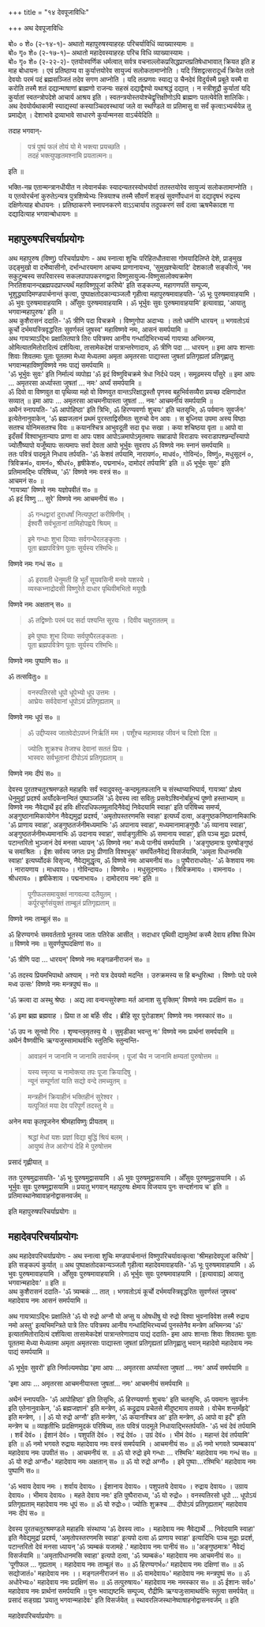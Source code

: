 +++
title = "१४ देवपूजाविधिः"

+++
अथ देवपूजाविधिः

बो० ० शे० (२-१४-१)- अथातो महापुरुषस्याहरहः परिचर्याविधिं व्याख्यास्यामः ॥  
बो० गृ० शे० (२-१७-१)– अथातो महादेवस्याहरहः परिच विधि व्याख्यास्यामः ।  
बो० गृ० शे० (२-२२-२)- एतयोस्वर्णिक धर्मत्वात् सर्वत्र वचनाल्लोकप्रसिद्धप्राप्तप्रतिषेधाभावात् क्रियत इति ह माह बोधायनः । एवं प्रतिष्ठाप्य वा कुर्यात्तयोरेव सायुज्यं सलोकतामाप्नोति । यदि त्रिंशद्वत्सरादूर्ध्वं क्रियेत ततो देवयोः परमं पदं ब्रह्मसञ्जितं तदेव सगण आप्नोति । यदि तत्प्रणवः स्याद्य उ चैनदेवं विदुर्यस्मै प्रबूते यस्मै वा करोति तस्मै शतं दद्यान्माषाणां ब्राह्मणो राजन्यः सहस्रं दद्याद्वैश्यो यथाश्रद्धं दद्यात् । न स्त्रीशूद्रौ कुर्यातां यदि कुर्यातां स्वतन्त्रोपदेशे आचार्य आश्रय इति । स्वतन्त्रयोस्तयोश्चेद्वृत्तिक्षीणोऽपि ब्राह्मणः पतत्येवेति शालिकिः। अथ देवयोर्यथाकामी स्याद्यस्यां कस्याञ्चिदवस्थायां जले वा स्थण्डिले वा प्रतिमासु वा सर्वं कृत्वाऽभ्यर्चयेन्न तु प्रमाद्येत् । देशाभावे द्रव्याभावे साधारणे कुर्यान्मनसा वाऽर्चयेदिति ॥  

तदाह भगवान्-  

> पत्रं पुष्पं फलं तोयं यो मे भक्त्या प्रयच्छति ।  
तदहं भक्त्युपहृतमश्नामि प्रयतात्मनः॥  

इति ॥  

भक्ति-नम्र एतान्मन्त्रानधीयीत न त्वेवानर्चकः स्यादन्यतरस्योभयोर्वा ततस्तयोरेव सायुज्यं सलोकतामाप्नोति । य एतयोरर्चनां कुरुतेऽन्यत्र पुत्रशिष्येभ्यः स्त्रियाश्च तस्मै सौवर्णं शङ्खं सुवर्णोपधानं वा दद्यादृषभं रुद्रस्य दक्षिणेत्याह बोधायनः । प्रतिष्ठाकरणे स्नापनकरणे वाऽऽचार्याय तदुपकरणं सर्वं दत्वा ऋषभैकादश गा दद्यादित्याह भगवान्बोधायनः ॥

## महापुरुषपरिचर्याप्रयोगः
अथ महापुरुष (विष्णु) परिचर्याप्रयोगः - अथ स्नात्वा शुचिः परिहितधौतवासा गोमयादिलिप्ते देशे, प्राङ्मुख उद्ङ्मुखो वा दर्भेष्वासीनो, दर्भान्धारयमाण आचम्य प्राणानायभ्य, 'सुमुखश्चेत्यादि' देशकालौ सङ्कीर्त्य, 'मम सकुटुम्बस्य सपरिवारस्य सकलपापापकरणद्वारा विष्णुसायुज्य-विष्णुसालोक्यक्रमेण निरतिशयानन्दब्रह्मपदप्राप्त्यर्थं महाविष्णुपूजां करिष्ये' इति  सङ्कल्प्य, महागणपतिं सम्पूज्य, भूशुद्ध्यादिमण्डपार्चनान्तं कृत्वा, पुष्पाक्षतोदकान्यञ्जलौ गृहीत्वा महापुरुषमावाहयति- 'ॐ भूः पुरुषमावाहयामि । ॐ भुवः पुरुषमावाहयामि । ओँसुवः पुरुषमावाहयामि । ॐ भूर्भुवः सुवः पुरुषमावाहयामि' इत्यावाह्य, 'आयातु भगवान्महापुरुषः' इति ॥  
अथ कुशैरासनं ददाति- 'ॐ त्रीणि पदा विचक्रमे । विष्णुगोपा अदाभ्यः । ततो धर्माणि धारयन् ॥ भगवतोऽयं कूर्चो दर्भमयस्त्रिवृद्धरितः सुवर्णस्तं जुषस्व' महाविष्णवे नमः, आसनं समर्पयामि ॥  
अथ गायत्र्याऽद्भिः प्रक्षालितपात्रे तिरः पवित्रमप आनीय गन्धादिभिरभ्यर्च्य गायत्र्या अभिमन्त्र्य, ओमित्यातमितोरादित्यं दर्शयित्वा, तासामेकदेशं पात्रान्तरेणादाय, ॐ त्रीणि पदा ... धारयन् ॥ इमा आपः शान्ताः शिवाः शिवतमाः पूताः पूततमा मेध्या मेध्यतमा अमृता अमृतरसाः पाद्यास्ता जुषतां प्रतिगृह्यतां प्रतिगृह्णातु भगवान्महाविष्णुविष्णवे नमः पाद्यं समर्पयामि ॥  
'ॐ भूर्भुवः सुवः' इति निर्माल्यं व्यपोह्य 'ॐ इदं विष्णुविचक्रमे त्रेधा निर्दधे पदम् । समूढमस्य पाँसुरे ॥ इमा आपः ... अमृतरसा अर्ध्यास्ता जुषतां ... नमः' अर्घ्यं समर्पयामि ॥  
ॐ दिवो वा विष्णवुत वा पृथिव्या महो वो विष्णवुत वान्तऽरिक्षाद्धस्तौ पृणस्व बहुभिर्वसव्यैरा प्रयच्छ दक्षिणादोत सव्यात् ॥ इमा आपः ... अमृतरसा आचमनीयास्ता जुषतां ... नमः' आचमनीयं समर्पयामि ॥  
अथैनं स्नापयति- 'ॐ आपोहिष्ठा' इति त्रिभिः, ॐ हिरण्यवर्णाः शुचयः' इति चतसृभिः, ॐ पर्वमानः सुवर्जनः' इत्येतेनानुवाकेन, 'ॐ ब्रह्मजलानं प्रथमं पुरस्ताद्विसीमतः सुरुचो वेन आवः । स बुध्निया उपमा अस्य विष्ठाः सतश्च योनिमसतश्च विवः ॥ कयानश्चित्र आभुवदूती सदा वृधः सखा । कया शचिष्ठया वृता ॥ आपो वा इदँसर्वं विश्वाभूतान्यापः प्राणा वा आपः पशव आपोऽन्नमापोऽमृतमापः सम्राडापो विराडापः स्वराडापश्छन्दाँस्यापो ज्योतीँष्यापो यजूँष्यापः सत्यमापः सर्वा देवता आपो भूर्भुवः सुवराप ॐ विष्णवे नमः स्नानं समर्पयामि ॥  
ततः पवित्रं पादमूले निधाय तर्पयति- 'ॐ केशवं तर्पयामि, नारायणं०, माधवं०, गोविन्दं०, विष्णुं०, मधुसूदनं ०, त्रिविक्रमं०, वामनं०, श्रीधरं०, हृषीकेशं०, पद्मनाभं०, दामोदरं तर्पयामि' इति ॥ ॐ भूर्भुवः सुवः' इति प्रतिमामद्भिः परिषिच्य, 'ॐ' विष्णवे नमः वस्त्रं स० ॥  
आचमनं स० ॥  
'गायत्र्या' विष्णवे नमः यज्ञोपवीतं स० ॥  
ॐ इदं विष्णु ... सुरे' विष्णवे नमः आचमनीयं स० ।  

> ॐ गन्धद्वारां दुराधर्षां नित्यपुष्टां करीषिणीम् ।   
ईश्वरीँ सर्वभूतानां तामिहोपह्वये श्रियम् ॥  

> इमे गन्धाः शुभा दिव्याः सर्वगन्धैरलङ्कृताः ।  
पूता ब्रह्मपवित्रेण पूताः सूर्यस्य रश्मिभिः॥  

विष्णवे नमः गन्धं स० ॥  

> ॐ इरावती धेनुमती हि भूतँ सूयवसिनी मनवे यशस्ये ।  
व्यस्कभ्नाद्रोदसी विष्णुरेते दाधार पृथिवीमभितो मयूखैः  

विष्णवे नमः अक्षतान् स० ॥  

> ॐ तद्विष्णोः परमं पद सर्दा पश्यन्ति सूरयः । दिवीव चक्षुराततम् ॥  

> इमे पुष्पाः शुभा दिव्याः सर्वपुष्पैरलङ्कताः ।  
पूता ब्रह्मपवित्रेण पूताः सूर्यस्य रश्मिभिः॥   

विष्णवे नमः पुष्पाणि स० ॥  

ॐ तत्सवितुः० ॥  

> वनस्पतिरसो धूपो धूपेभ्यो धूप उत्तमः ।  
आघ्रेयः सर्वदेवानां धूपोऽयं प्रतिगृह्यताम् ॥  

विष्णवे नमः धूपं स० ॥  

> ॐ उद्दीप्यस्व जातवेदोऽपघ्नं निर्ऋतिं मम । पशूँश्च महामावह जीवनं च दिशो दिश ॥  

> ज्योतिः शुक्रश्च तेजश्च देवानां सततं प्रियः ।  
भास्वरः सर्वभूतानां दीपोऽयं प्रतिगृह्यताम् ॥  

विष्णवे नमः दीपं स० ॥  

देवस्य पुरतश्चतुरश्रमण्डले महाहविः सर्वं स्वादुवस्तु-कन्दमूलफलानि च संस्थाप्याभिघार्य, गायत्र्या' प्रोक्ष्य धेनुमुद्रां प्रदर्श्य अर्योदकेनान्वितं पुष्पाञ्जलिं 'ॐ देवस्य त्वा सवितुः प्रसवेऽश्विनोर्बाहुभ्यं पूष्णो हस्ताभ्याम् ॥ विष्णवे नमः नैवेद्यार्थे इदं हविः क्षीरदधिफलमूलादिनैवेद्यं निवेदयामि स्वाहा' इति परिषिच्य समर्प्य, अङ्गुष्ठानामिकायोगेन नैवेद्यमुद्रां प्रदर्श्य, 'अमृतोपस्तरणमसि स्वाहा' इत्यर्घ्यं दत्वा, अङ्गुष्ठकनिष्ठानामिकाभिः 'ॐ प्राणाय स्वाहा', अङ्गुष्ठतर्जनीमध्यमाभिः 'ॐ अपानाय स्वाहा', मध्यमानामाङ्गुष्ठैः 'ॐ व्यानाय स्वाहा', अङ्गुष्ठतर्जनीमध्यमानाभिः ॐ उदानाय स्वाहा', सर्वाङ्गुलीभिः ॐ समानाय स्वाहा', इति पञ्च मुद्राः प्रदर्श्य, पटान्तरितो भुञ्जानं देवं मनसा ध्यायन् 'ॐ विष्णवे नमः' मध्ये पानीयं समर्पयामि । 'अङ्गुष्ठमात्रः पुरुषोङ्गुष्ठं च समाश्रितः । ईशः सर्वस्य जगतः प्रभुः प्रीणाति विश्वभुक्' समर्पितनैवेद्यं विसर्जयामि, 'अमृता पिधानमसि स्वाहा' इत्यर्घ्योदकं विसृज्य, नैवेद्यमुद्धृत्य, ॐ विष्णवे नमः आचमनीयं स० ॥ पुष्पैराराधयेत्- 'ॐ केशवाय नमः । नारायणाय । माधवाय० । गोविन्दाय० । विष्णवे० । मधुसूदनाय० । त्रिविक्रमाय० । वामनाय० । श्रीधराय० । हृषीकेशाय । पद्मनाभाय० । दामोदराय नमः' इति ॥ 

> पूगीफलसमायुक्तं नागवल्या दलैयुतम् ।  
कर्पूरचूर्णसंयुक्तं ताम्बूलं प्रतिगृह्यताम् ॥ 

विष्णवे नमः ताम्बूलं स० ॥ 

ॐ हिरण्यगर्भः समवर्तताग्रे भूतस्य जातः पतिरेक आसीत् । सदाधार पृथिवी द्यामुतेमां कस्मै देवाय हविषा विधेम ॥ विष्णवे नमः ॥ सुवर्णपुष्पदक्षिणां स० ॥  

'ॐ त्रीणि पदा ... धारयन्' विष्णवे नमः मङ्गळनीराजनं स० ॥  

'ॐ तदस्य प्रियमभिपाथो अश्याम् । नरो यत्र देवयवो मदन्ति । उरुक्रमस्य स हि बन्धुरित्था । विष्णोः पदे परमे मध्व उत्सः' विष्णवे नमः मन्त्रपुष्पं स० ॥  

'ॐ क्रत्वा दा अस्थु श्रेष्ठः । अद्य त्वा वन्वन्त्सुरेक्णाः मर्त आनाश सु वृक्तिम्' विष्णवे नमः प्रदक्षिणं स० ॥  

'ॐ इमा ब्रह्म ब्रह्मवाह । प्रिया त आ बर्हिः सीद । ब्रीहि सूर पुरोडाशम्' विष्णवे नमः नमस्कारं स० ॥  

'ॐ उप नः सूनवो गिरः । शृण्वन्त्व॒मृतस्य॒ ये । सुमृडीका भवन्तु नः' विष्णवे नमः प्रार्थनां समर्पयामि ॥  
अथैनं वैष्णवीभिः ऋग्यजुस्सामाथर्वभिः स्तुतिभिः स्तुन्वन्ति-   
> आवाहनं न जानामि न जानामि तवार्चनम् । पूजां चैव न जानामि क्षम्यतां पुरुषोत्तम ॥  

> यस्य स्मृत्या च नामोक्त्या तपः पूजा क्रियादिषु ।  
न्यूनं सम्पूर्णतां याति सद्यो वन्दे तमच्युतम् ॥  

> मन्त्रहीनं क्रियाहीनं भक्तिहीनं सुरेश्वर ।  
यत्पूजितं मया देव परिपूर्णं तदस्तु मे ॥  

अनेन मया कृतपूजनेन श्रीमहाविष्णुः प्रीयताम् ॥  
> श्रद्धां मेधां यशः प्रज्ञां विद्या बुद्धिं श्रियं बलम् ।  
आयुष्यं तेज आरोग्यं देहि मे पुरुषोत्तम  

प्रसादं गृह्णीयात् ॥  

ततः पुरुषमुद्रासयति- 'ॐ भूः पुरुषमुद्वासयामि । ॐ भुवः पुरुषमुद्वासयामि । ओँसुवः पुरुषमुद्वासयामि । ॐ भूर्भुवः सुवः पुरुषमुद्वासयामि ॥ प्रयातु भगवान् महापुरुषः क्षेमाय विजयाय पुनः सन्दर्शनाय च' इति ॥ प्रतिमास्थानेष्वावाहनोद्वासनवर्जम् ॥  

इति महापुरुषपरिचर्याप्रयोगः ॥

## महादेवपरिचर्याप्रयोगः
अथ महादेवपरिचर्याप्रयोगः - अथ स्नात्वा शुचिः मण्डपार्चनान्तं विष्णुपरिचर्यावत्कृत्वा 'श्रीमहादेवपूजां करिष्ये' | इति सङ्कल्पं कुर्यात् ॥ अथ पुष्पाक्षतोदकान्यञ्जलौ गृहीत्वा महादेवमावाहयति- 'ॐ भूः पुरुषमावाहयामि । ॐ भुवः पुरुषमावाहयामि । ओँसुवः पुरुषमावाहयामि । ॐ भूर्भुवः सुवः पुरुषमावाहयामि । [इत्यावाह्य] आयातु भगवान्महादेवः' ॥ इति ॥  
अथ कुशैरासनं ददाति- 'ॐ त्र्यम्बकं ... तात् । भगवतोऽयं कूर्चो दर्भमयस्त्रिवृद्धरितः सुवर्णस्तं जुषस्व' महादेवाय नमः आसनं समर्पयामि ॥  

अथ गायत्र्याऽद्भिः प्रक्षालिते 'ॐ यो रुद्रो अग्नौ यो अप्सु य ओषधीषु यो रुद्रो विश्वा भुवनाविवेश तस्मै रुद्राय नमो अस्तु' इत्यभिमन्त्रिते पात्रे तिरः पवित्रमप आनीय गन्धादिभिरभ्यर्च्य पुनस्तेनैव मन्त्रेण अभिमन्त्र्य 'ॐ' इत्यातमितोरादित्यं दर्शयित्वा तासामेकदेशं पात्रान्तरेणादाय पाद्यं ददाति- इमा आपः शान्ताः शिवाः शिवतमाः पूताः पूततमा मेध्या मेध्यतमा अमृता अमृतरसाः पाद्यास्ता जुषतां प्रतिगृह्यतां प्रतिगृह्णातु भवान् महादेवो महादेवाय नमः पाद्यं समर्पयामि ॥  

ॐ भूर्भुवः सुवरों' इति निर्माल्यमपोह्य 'इमा आपः ... अमृतरसा अर्घ्यास्ता जुषतां ... नमः' अर्घ्यं समर्पयामि ॥  

'इमा आपः ... अमृतरसा आचमनीयास्ता जुषतां... नमः' आचमनीयं समर्पयामि ॥

अथैनं स्नापयति- 'ॐ आपोहिष्ठा' इति तिसृभिः, ॐ हिरण्यवर्णाः शुचयः' इति चतसृभिः, ॐ पवमानः सुवर्जनः इति एतेनानुवाकेन, 'ॐ ब्रह्मजज्ञानं' इति मन्त्रेण, ॐ कद्रुद्राय प्रचेतसे मीदुष्टमाय तव्यसे । वोचेम शन्तमँहृदे' इति मन्त्रेण, । | ॐ यो रुद्रो अग्नौ' इति मन्त्रेण, 'ॐ कयानश्चित्र आ' इति मन्त्रेण, ॐ आपो वा इदँ" इति मन्त्रेण च ॥ व्याहृतीभिः प्रदक्षिणमुदकं परिषिच्य, ततः पवित्रं पादमूले निधायाद्भिस्तर्पयति- 'ॐ भवं देवं तर्पयामि । शर्वं देवं० । ईशानं देवं० । पशुपतिं देवं० । रुद्रं देवं० । उग्रं देवं० । भीमं देवं० । महान्तं देवं तर्पयामि' इति ॥ ॐ नमो भगवते रुद्रायः महादेवाय नमः वस्त्रं समर्पयामि । आचमनीयं स० ॥ ॐ नमो भगवते त्र्यम्बकाय' महादेवाय नमः उपवीतं स० । आचमनीयं स. ॥ ॐ यो रुद्रो इमे गन्धाः ... रश्मिभिः' महादेवाय नमः गन्धं स० ॥ ॐ यो रुद्रो अग्नौ०' महादेवाय नमः अक्षतान् स० ॥ ॐ यो रुद्रो अग्नौ० । इमे पुष्पाः...रश्मिभिः' महादेवाय नमः पुष्पाणि स०॥

'ॐ भवाय देवाय नमः । शर्वाय देवाय० । ईशानाय देवाय० । पशुपतये देवाय० । रुद्राय देवाय० । उग्राय देवाय० । भीमाय देवाय० । महते देवाय नमः' इति पुष्पैराराध्य, 'ॐ यो रुद्रो० । वनस्पतिरसो धूपो ... धूपोऽयं प्रतिगृह्यताम् महादेवाय नमः धूपं स० ॥ ॐ यो रुद्रोः०। ज्योतिः शुक्रश्च ... दीपोऽयं प्रतिगृह्यताम्' महादेवाय नमः दीपं स० ॥

देवस्य पुरतचतुरश्रमण्डले महाहविः संस्थाप्य 'ॐ देवस्य त्वा० । महादेवाय नमः नैवेद्यार्थे ... निवेदयामि स्वाहा' इति नैवेद्यमुद्रां प्रदर्श्य, 'अमृतोपस्तरणमसि स्वाहा' इत्यपो दत्वा ॐ प्राणाय स्वाहा' इत्यादिभिः पञ्च मुद्राः प्रदर्श, पटान्तरितो देवं मनसा ध्यायन् 'ॐ त्र्यम्बकं यजामहे .' महादेवाय नमः पानीयं स० ॥ 'अङ्गुष्ठमात्रः' नैवेद्यं विसर्जयामि ॥ 'अमृतापिधानमसि स्वाहा' इत्यपो दत्वा, 'ॐ त्र्यम्बकं०' महादेवाय नमः आचमनीयं स० ॥ 'पूगीफल ... गृह्यताम् । महादेवाय नमः ताम्बूलं स० ॥ ॐ हिरण्यगर्भ०ः' महादेवाय नमः दक्षिणां स० ॥ ॐ सद्योजातं०' महादेवाय नमः ।। मङ्गलनीराजनं स० ॥ ॐ वामदेवाय०' महादेवाय नमः मन्त्रपुष्पं स० ॥ ॐ अधोरेभ्यः०' महादेवाय नमः प्रदक्षिणं स० ॥ ॐ तत्पुरुषाय०' महादेवाय नमः नमस्कार स० ॥ ॐ ईशानः सर्व०' महादेवाय नमः प्रार्थनां समर्पयामि ॥ पुनः भवाद्यष्टमिः सम्पूज्य, रौद्रीमिः ऋग्यजुःसामाथर्वभिः स्तुत्वा समर्पयेत् ॥ प्रसादं सङ्ग्रह्य 'प्रयातु भगवान्महादेवः' इति विसर्जयेत् ॥ स्थावरलिजस्थानेष्वाषाहनोद्वासनवर्जम् ॥ इति  

महादेवपरिचर्याप्रयोगः ॥




